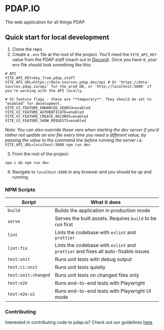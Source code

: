 # PDAP.IO

The web application for all things PDAP.

## Quick start for local development

1. Clone the repo
2. Create a `.env` file at the root of the project. You'll need the `VITE_API_KEY` value from the PDAP staff (reach out in [Discord](https://discord.gg/vKhDv7nC8B)). Once you have it, your env file should look something like this:

```shell
# API
VITE_API_KEY=key_from_pdap_staff
VITE_API_URL=https://data-sources.pdap.dev/api # Or 'https://data-sources.pdap.io/api' for the prod DB, or 'http://localhost:5000' if you're working with the API locally.

# V2 feature flags - these are **temporary**. They should be set to "enabled" for development.
VITE_V2_FEATURE_ENHANCED_SEARCH=enabled
VITE_V2_FEATURE_AUTHENTICATE=enabled
VITE_V2_FEATURE_CREATE_RECORDS=enabled
VITE_V2_FEATURE_SHOW_REQUESTS=enabled
```

_Note: You can also override these vars when starting the dev server if you'd rather not update an env file every time you need a different value, by passing the value to the command line before running the server i.e:_ `VITE_API_URL=localhost:5000 npm run dev`

3. From the root of the project:

```shell
npm i && npm run dev
```

4. Navigate to `localhost:8888` in any browser and you should be up and running.

### NPM Scripts

| Script              | What it does                                                                      |
| ------------------- | --------------------------------------------------------------------------------- |
| `build`             | Builds the application in production mode                                         |
| `serve`             | Serves the built assets. Requires `build` to be run first                         |
| `lint`              | Lints the codebase with `eslint` and `prettier`                                   |
| `lint:fix`          | Lints the codebase with `eslint` and `prettier` and fixes all auto-fixable issues |
| `test:unit`         | Runs unit tests with debug output                                                 |
| `test:ci:unit`      | Runs unit tests quietly                                                           |
| `test:unit:changed` | Runs unit tests on changed files only                                             |
| `test:e2e`          | Runs end-to-end tests with Playwright                                             |
| `test:e2e:ui`       | Runs end-to-end tests with Playwright UI mode                                     |


### Contributing
Interested in contributing code to pdap.io? Check out our guidelines [here](./CONTRIBUTING.md).

